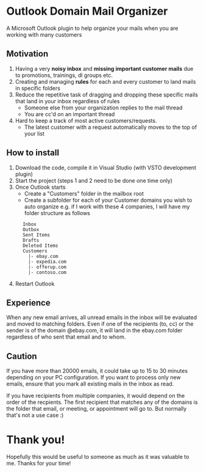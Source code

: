# Outlook Domain Mail Organizer

A Microsoft Outlook plugin to help organize your mails when you are working with many customers

## Motivation
1. Having a very **noisy inbox** and **missing important customer mails** due to promotions, trainings, dl groups etc.
2. Creating and managing **rules** for each and every customer to land mails in specific folders
3. Reduce the repetitive task of dragging and dropping these specific mails that land in your inbox regardless of rules
   - Someone else from your organization replies to the mail thread
   - You are cc'd on an important thread
4. Hard to keep a track of most active customers/requests.
   - The latest customer with a request automatically moves to the top of your list

## How to install
1. Download the code, compile it in Visual Studio (with VSTO development plugin)
2. Start the project (steps 1 and 2 need to be done one time only)
4. Once Outlook starts
   -  Create a "Customers" folder in the mailbox root
   -  Create a subfolder for each of your Customer domains you wish to auto organize
      e.g. if I work with these 4 companies, I will have my folder structure as follows
```
      Inbox
      Outbox
      Sent Items
      Drafts
      Deleted Items
      Customers
        |- ebay.com
        |- expedia.com
        |- offerup.com
        |- contoso.com
```
4. Restart Outlook

## Experience

When any new email arrives, all unread emails in the inbox will be evaluated and moved to matching folders. 
Even if one of the recipients (to, cc) or the sender is of the domain @ebay.com, it will land in the ebay.com folder regardless of who sent that email and to whom.

## Caution

If you have more than 20000 emails, it could take up to 15 to 30 minutes depending on your PC configuration. If you want to process only new emails, ensure that you mark all existing mails in the inbox as read.

If you have recipients from multiple companies, it would depend on the order of the recpients. The first recipient that matches any of the domains is the folder that email, or meeting, or appointment will go to. But normally that's not a use case :)

# Thank you!

Hopefully this would be useful to someone as much as it was valuable to me.
Thanks for your time!
